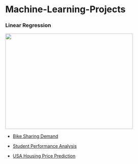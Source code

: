 # Machine-Learning-Projects

### Linear Regression

<img src="https://slideplayer.com/slide/6053182/20/images/10/Simple+Linear+Regression+Model.jpg" width="400" height="300"/>

* [Bike Sharing Demand](https://github.com/Akarsh654/Machine-Learning-Projects/blob/master/Linear%20Regression/Bike%20Sharing%20Demand%20Kaggle%20Challenge/Bike%20Sharing%20Demand%20Kaggle%20Challenge.R) 

* [Student Performance Analysis](https://github.com/Akarsh654/Machine-Learning-Projects/blob/master/Linear%20Regression/Student%20Perfomance%20Analysis/linearreg.R)

* [USA Housing Price Prediction](https://github.com/Akarsh654/Machine-Learning-Projects/blob/master/Linear%20Regression/USA%20housing%20prices%20prediction/USA%20Housing%20Prices%20Prediction.ipynb)

